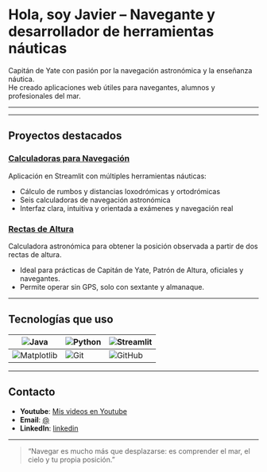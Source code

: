 # Hola, soy Javier – Navegante y desarrollador de herramientas náuticas

Capitán de Yate con pasión por la navegación astronómica y la enseñanza náutica.  
He creado aplicaciones web útiles para navegantes, alumnos y profesionales del mar.

---
---

## Proyectos destacados

### [Calculadoras para Navegación](https://github.com/nauticaweb/Calculadoras)  
Aplicación en Streamlit con múltiples herramientas náuticas:  
- Cálculo de rumbos y distancias loxodrómicas y ortodrómicas  
- Seis calculadoras de navegación astronómica  
- Interfaz clara, intuitiva y orientada a exámenes y navegación real

### [Rectas de Altura](https://github.com/nauticaweb/Posicionamiento)  
Calculadora astronómica para obtener la posición observada a partir de dos rectas de altura.  
- Ideal para prácticas de Capitán de Yate, Patrón de Altura, oficiales y navegantes.  
- Permite operar sin GPS, solo con sextante y almanaque.

---

## Tecnologías que uso

| ![Java](https://img.shields.io/badge/Java-007396?style=for-the-badge&logo=java&logoColor=white) | ![Python](https://img.shields.io/badge/Python-3776AB?style=for-the-badge&logo=python&logoColor=white) | ![Streamlit](https://img.shields.io/badge/Streamlit-FF4B4B?style=for-the-badge&logo=streamlit&logoColor=white) |
|-----------------------------------------------------------------------------------------------|-------------------------------------------------------------------------------------------------|-------------------------------------------------------------------------------------------------------|
| ![Matplotlib](https://img.shields.io/badge/Matplotlib-2066A0?style=for-the-badge&logo=matplotlib&logoColor=white) | ![Git](https://img.shields.io/badge/Git-F05032?style=for-the-badge&logo=git&logoColor=white)      | ![GitHub](https://img.shields.io/badge/GitHub-181717?style=for-the-badge&logo=github&logoColor=white)    |

---

## Contacto

- **Youtube**: [Mis videos en Youtube](https://www.youtube.com/@DRUlDA/videos)  
- **Email**: [   @   ](mailto:el_druida@hotmail.com)  
- **LinkedIn**: [linkedin](https://www.linkedin.com/in/javier-hern%C3%A1ndez-26190669/)

---

> “Navegar es mucho más que desplazarse: es comprender el mar, el cielo y tu propia posición.”
